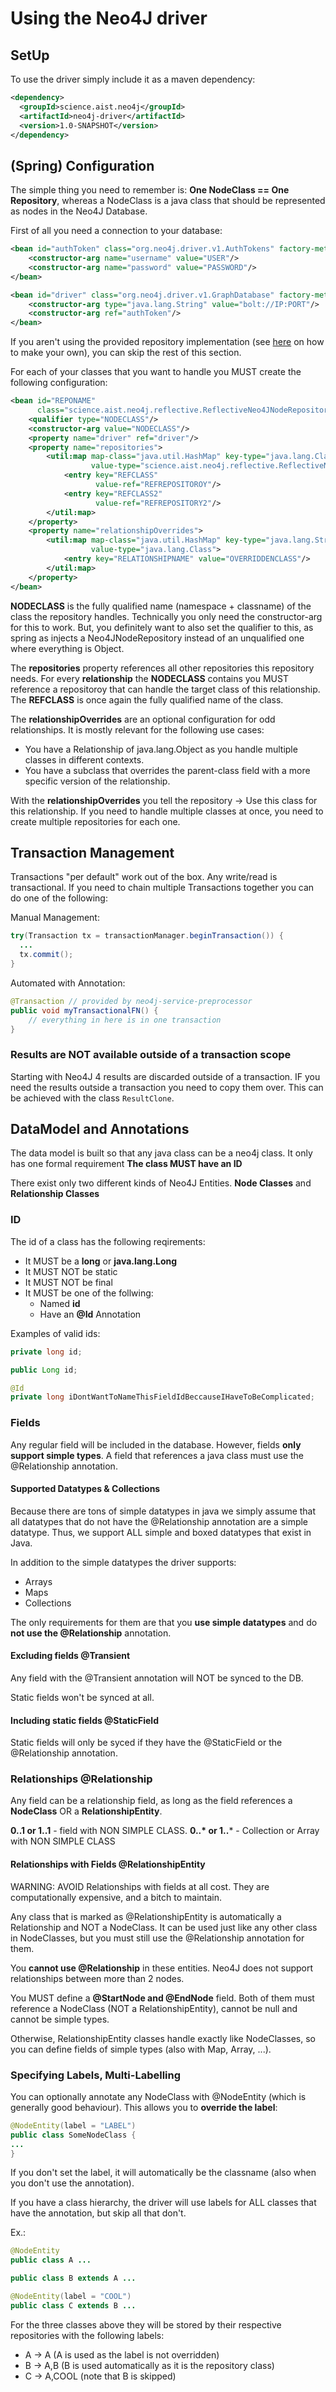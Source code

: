 # Using the Neo4J driver

## SetUp

To use the driver simply include it as a maven dependency:
```xml
<dependency>
  <groupId>science.aist.neo4j</groupId>
  <artifactId>neo4j-driver</artifactId>
  <version>1.0-SNAPSHOT</version>
</dependency>
```

## (Spring) Configuration

The simple thing you need to remember is: **One NodeClass == One Repository**, whereas a NodeClass is a java class that should be represented as nodes in the Neo4J Database.

First of all you need a connection to your database:
```xml
<bean id="authToken" class="org.neo4j.driver.v1.AuthTokens" factory-method="basic">
    <constructor-arg name="username" value="USER"/>
    <constructor-arg name="password" value="PASSWORD"/>
</bean>

<bean id="driver" class="org.neo4j.driver.v1.GraphDatabase" factory-method="driver" destroy-method="close">
    <constructor-arg type="java.lang.String" value="bolt://IP:PORT"/>
    <constructor-arg ref="authToken"/>
</bean>
```

If you aren't using the provided repository implementation (see [here](TechnicalOverview.md) on how to make your own), you can skip the rest of this section.

For each of your classes that you want to handle you MUST create the following configuration:
```xml
<bean id="REPONAME"
      class="science.aist.neo4j.reflective.ReflectiveNeo4JNodeRepositoryImpl">>
    <qualifier type="NODECLASS"/>
    <constructor-arg value="NODECLASS"/>
    <property name="driver" ref="driver"/>
    <property name="repositories">
        <util:map map-class="java.util.HashMap" key-type="java.lang.Class"
                  value-type="science.aist.neo4j.reflective.ReflectiveNeo4JNodeRepositoryImpl">
            <entry key="REFCLASS"
                   value-ref="REFREPOSITOROY"/>
            <entry key="REFCLASS2"
                   value-ref="REFREPOSITORY2"/>
        </util:map>
    </property>
    <property name="relationshipOverrides">
        <util:map map-class="java.util.HashMap" key-type="java.lang.String"
                  value-type="java.lang.Class">
            <entry key="RELATIONSHIPNAME" value="OVERRIDDENCLASS"/>
        </util:map>
    </property>
</bean>
```

**NODECLASS** is the fully qualified name (namespace + classname) of the class the repository handles. Technically you only need the constructor-arg for this to work. But, you definitely want to also set the qualifier to this, as spring as injects a Neo4JNodeRepository<NODECLASS> instead of an unqualified one where everything is Object.

The **repositories** property references all other repositories this repository needs. For every **relationship** the **NODECLASS** contains you MUST reference a repositoroy that can handle the target class of this relationship. The **REFCLASS** is once again the fully qualified name of the class.

The **relationshipOverrides** are an optional configuration for odd relationships. It is mostly relevant for the following use cases:
- You have a Relationship of java.lang.Object as you handle multiple classes in different contexts.
- You have a subclass that overrides the parent-class field with a more specific version of the relationship.

With the **relationshipOverrides** you tell the repository -> Use this class for this relationship. If you need to handle multiple classes at once, you need to create multiple repositories for each one.  

## Transaction Management

Transactions "per default" work out of the box. Any write/read is transactional. If you need to chain multiple Transactions together you can do one of the following:

Manual Management:
```java
try(Transaction tx = transactionManager.beginTransaction()) {
  ...
  tx.commit();
}
```

Automated with Annotation:
```java
@Transaction // provided by neo4j-service-preprocessor
public void myTransactionalFN() {
    // everything in here is in one transaction
}
```

### Results are NOT available outside of a transaction scope

Starting with Neo4J 4 results are discarded outside of a transaction. IF you need the results outside a transaction you need to copy them over. This can be achieved with the class `ResultClone`.

## DataModel and Annotations

The data model is built so that any java class can be a neo4j class. It only has one formal requirement **The class MUST have an ID**

There exist only two different kinds of Neo4J Entities. **Node Classes** and **Relationship Classes**

### ID

The id of a class has the following reqirements:
- It MUST be a **long** or **java.lang.Long**
- It MUST NOT be static
- It MUST NOT be final
- It MUST be one of the follwing:
  - Named **id**
  - Have an **@Id** Annotation

Examples of valid ids:
```java
private long id;

public Long id;

@Id
private long iDontWantToNameThisFieldIdBeccauseIHaveToBeComplicated;
```

### Fields

Any regular field will be included in the database. However, fields **only support simple types**. A field that references a java class must use the @Relationship annotation.

#### Supported Datatypes & Collections

Because there are tons of simple datatypes in java we simply assume that all datatypes that do not have the @Relationship annotation are a simple datatype. Thus, we support ALL simple and boxed datatypes that exist in Java.

In addition to the simple datatypes the driver supports:
- Arrays
- Maps
- Collections

The only requirements for them are that you **use simple datatypes** and do **not use the @Relationship** annotation.

#### Excluding fields @Transient

Any field with the @Transient annotation will NOT be synced to the DB.

Static fields won't be synced at all.

#### Including static fields @StaticField

Static fields will only be syced if they have the @StaticField or the @Relationship annotation.

### Relationships @Relationship

Any field can be a relationship field, as long as the field references a **NodeClass** OR a **RelationshipEntity**.

**0..1 or 1..1** - field with NON SIMPLE CLASS.
**0..\* or 1..*** - Collection or Array with NON SIMPLE CLASS

#### Relationships with Fields @RelationshipEntity

WARNING: AVOID Relationships with fields at all cost. They are computationally expensive, and a bitch to maintain.

Any class that is marked as @RelationshipEntity is automatically a Relationship and NOT a NodeClass. It can be used just like any other class in NodeClasses, but you must still use the @Relationship annotation for them.

You **cannot use @Relationship** in these entities. Neo4J does not support relationships between more than 2 nodes.

You MUST define a **@StartNode and @EndNode** field. Both of them must reference a NodeClass (NOT a RelationshipEntity), cannot be null and cannot be simple types.

Otherwise, RelationshipEntity classes handle exactly like NodeClasses, so you can define fields of simple types (also with Map, Array, ...).

### Specifying Labels, Multi-Labelling

You can optionally annotate any NodeClass with @NodeEntity (which is generally good behaviour). This allows you to **override the label**:

```Java
@NodeEntity(label = "LABEL")
public class SomeNodeClass {
...
}
```

If you don't set the label, it will automatically be the classname (also when you don't use the annotation).

If you have a class hierarchy, the driver will use labels for ALL classes that have the annotation, but skip all that don't.

Ex.:
```java
@NodeEntity
public class A ...

public class B extends A ...

@NodeEntity(label = "COOL")
public class C extends B ...
```

For the three classes above they will be stored by their respective repositories with the following labels:
- A -> A (A is used as the label is not overridden)
- B -> A,B (B is used automatically as it is the repository class)
- C -> A,COOL (note that B is skipped)
